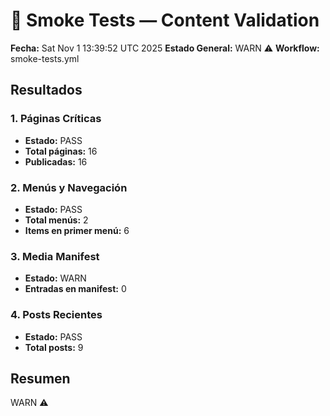# 🧪 Smoke Tests — Content Validation
**Fecha:** Sat Nov  1 13:39:52 UTC 2025
**Estado General:** WARN ⚠️
**Workflow:** smoke-tests.yml

## Resultados

### 1. Páginas Críticas
- **Estado:** PASS
- **Total páginas:** 16
- **Publicadas:** 16

### 2. Menús y Navegación
- **Estado:** PASS
- **Total menús:** 2
- **Items en primer menú:** 6

### 3. Media Manifest
- **Estado:** WARN
- **Entradas en manifest:** 0

### 4. Posts Recientes
- **Estado:** PASS
- **Total posts:** 9

## Resumen
WARN ⚠️

